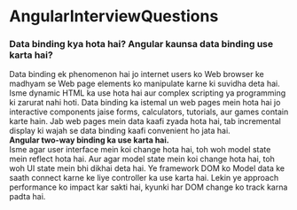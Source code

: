 # AngularInterviewQuestions

### Data binding kya hota hai? Angular kaunsa data binding use karta hai?

Data binding ek phenomenon hai jo internet users ko Web browser ke madhyam se Web page elements ko manipulate karne ki suvidha deta hai. Isme dynamic HTML ka use hota hai aur complex scripting ya programming ki zarurat nahi hoti. Data binding ka istemal un web pages mein hota hai jo interactive components jaise forms, calculators, tutorials, aur games contain karte hain. Jab web pages mein data kaafi zyada hota hai, tab incremental display ki wajah se data binding kaafi convenient ho jata hai.  
**Angular two-way binding ka use karta hai.**  
Isme agar user interface mein koi change hota hai, toh woh model state mein reflect hota hai. Aur agar model state mein koi change hota hai, toh woh UI state mein bhi dikhai deta hai. Ye framework DOM ko Model data ke saath connect karne ke liye controller ka use karta hai. Lekin ye approach performance ko impact kar sakti hai, kyunki har DOM change ko track karna padta hai.

